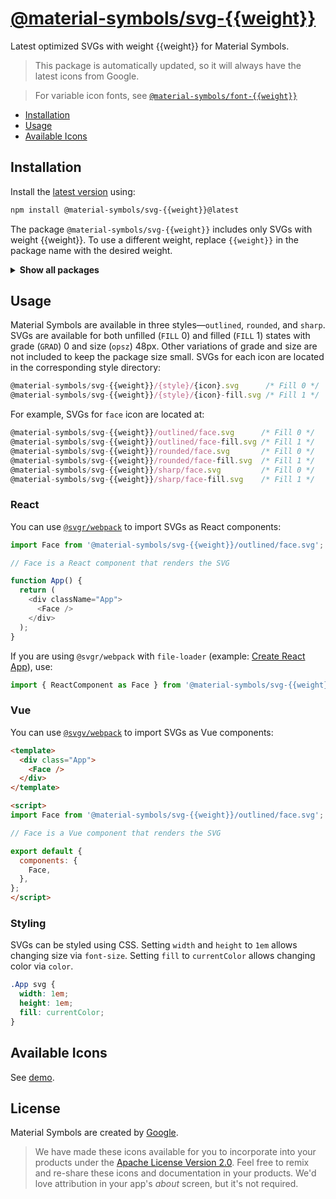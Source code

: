 # [@material-symbols/svg-{{weight}}](https://github.com/marella/material-symbols/tree/main/svg/{{weight}})

Latest optimized SVGs with weight {{weight}} for Material Symbols.

> This package is automatically updated, so it will always have the latest icons from Google.

> For variable icon fonts, see [`@material-symbols/font-{{weight}}`](https://www.npmjs.com/package/@material-symbols/font-{{weight}})

- [Installation](#installation)
- [Usage](#usage)
- [Available Icons](#available-icons)

## Installation

Install the [latest version][releases] using:

```sh
npm install @material-symbols/svg-{{weight}}@latest
```

The package `@material-symbols/svg-{{weight}}` includes only SVGs with weight {{weight}}. To use a different weight, replace `{{weight}}` in the package name with the desired weight.

<details>
<summary><strong>Show all packages</strong></summary><br>

| Package                                                                                | Weight |
| :------------------------------------------------------------------------------------- | :----- |
| [`@material-symbols/svg-100`](https://www.npmjs.com/package/@material-symbols/svg-100) | 100    |
| [`@material-symbols/svg-200`](https://www.npmjs.com/package/@material-symbols/svg-200) | 200    |
| [`@material-symbols/svg-300`](https://www.npmjs.com/package/@material-symbols/svg-300) | 300    |
| [`@material-symbols/svg-400`](https://www.npmjs.com/package/@material-symbols/svg-400) | 400    |
| [`@material-symbols/svg-500`](https://www.npmjs.com/package/@material-symbols/svg-500) | 500    |
| [`@material-symbols/svg-600`](https://www.npmjs.com/package/@material-symbols/svg-600) | 600    |
| [`@material-symbols/svg-700`](https://www.npmjs.com/package/@material-symbols/svg-700) | 700    |

</details>

## Usage

Material Symbols are available in three styles&mdash;`outlined`, `rounded`, and `sharp`. SVGs are available for both unfilled (`FILL` 0) and filled (`FILL` 1) states with grade (`GRAD`) 0 and size (`opsz`) 48px. Other variations of grade and size are not included to keep the package size small. SVGs for each icon are located in the corresponding style directory:

```js
@material-symbols/svg-{{weight}}/{style}/{icon}.svg      /* Fill 0 */
@material-symbols/svg-{{weight}}/{style}/{icon}-fill.svg /* Fill 1 */
```

For example, SVGs for `face` icon are located at:

```js
@material-symbols/svg-{{weight}}/outlined/face.svg      /* Fill 0 */
@material-symbols/svg-{{weight}}/outlined/face-fill.svg /* Fill 1 */
@material-symbols/svg-{{weight}}/rounded/face.svg       /* Fill 0 */
@material-symbols/svg-{{weight}}/rounded/face-fill.svg  /* Fill 1 */
@material-symbols/svg-{{weight}}/sharp/face.svg         /* Fill 0 */
@material-symbols/svg-{{weight}}/sharp/face-fill.svg    /* Fill 1 */
```

### React

You can use [`@svgr/webpack`](https://www.npmjs.com/package/@svgr/webpack) to import SVGs as React components:

```js
import Face from '@material-symbols/svg-{{weight}}/outlined/face.svg';

// Face is a React component that renders the SVG

function App() {
  return (
    <div className="App">
      <Face />
    </div>
  );
}
```

If you are using `@svgr/webpack` with `file-loader` (example: [Create React App](https://create-react-app.dev/docs/adding-images-fonts-and-files/#adding-svgs)), use:

```js
import { ReactComponent as Face } from '@material-symbols/svg-{{weight}}/outlined/face.svg';
```

### Vue

You can use [`@svgv/webpack`](https://www.npmjs.com/package/@svgv/webpack) to import SVGs as Vue components:

```html
<template>
  <div class="App">
    <Face />
  </div>
</template>

<script>
import Face from '@material-symbols/svg-{{weight}}/outlined/face.svg';

// Face is a Vue component that renders the SVG

export default {
  components: {
    Face,
  },
};
</script>
```

### Styling

SVGs can be styled using CSS. Setting `width` and `height` to `1em` allows changing size via `font-size`. Setting `fill` to `currentColor` allows changing color via `color`.

```css
.App svg {
  width: 1em;
  height: 1em;
  fill: currentColor;
}
```

## Available Icons

See [demo].

## License

Material Symbols are created by [Google](https://github.com/google/material-design-icons#license).

> We have made these icons available for you to incorporate into your products under the [Apache License Version 2.0][license]. Feel free to remix and re-share these icons and documentation in your products.
We'd love attribution in your app's *about* screen, but it's not required.

[releases]: https://github.com/marella/material-symbols/releases
[license]: https://github.com/marella/material-symbols/blob/main/svg/{{weight}}/LICENSE
[demo]: https://marella.github.io/material-symbols/demo/
